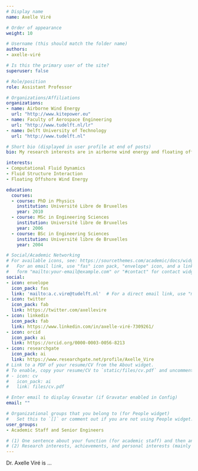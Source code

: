 ```yaml
---
# Display name
name: Axelle Viré

# Order of appearance
weight: 10

# Username (this should match the folder name)
authors:
- axelle-viré

# Is this the primary user of the site?
superuser: false

# Role/position
role: Assistant Professor

# Organizations/Affiliations
organizations:
- name: Airborne Wind Energy
  url: "http://www.kitepower.eu"
- name: Faculty of Aerospace Engineering
  url: "http://www.tudelft.nl/lr"
- name: Delft University of Technology
  url: "http://www.tudelft.nl"

# Short bio (displayed in user profile at end of posts)
bio: My research interests are in airborne wind energy and floating offshore wind energy.

interests:
- Computational Fluid Dynamics
- Fluid Structure Interaction
- Floating Offshore Wind Energy

education:
  courses:
  - course: PhD in Physics
    institution: Université Libre de Bruxelles
    year: 2010
  - course: MSc in Engineering Sciences
    institution: Université libre de Bruxelles
    year: 2006
  - course: BSc in Engineering Sciences
    institution: Université libre de Bruxelles
    year: 2004

# Social/Academic Networking
# For available icons, see: https://sourcethemes.com/academic/docs/widgets/#icons
#   For an email link, use "fas" icon pack, "envelope" icon, and a link in the
#   form "mailto:your-email@example.com" or "#contact" for contact widget.
social:
- icon: envelope
  icon_pack: fas
  link: 'mailto:a.c.vire@tudelft.nl'  # For a direct email link, use "mailto:test@example.org".
- icon: twitter
  icon_pack: fab
  link: https://twitter.com/axellevire
- icon: linkedin
  icon_pack: fab
  link: https://www.linkedin.com/in/axelle-viré-7309261/
- icon: orcid
  icon_pack: ai
  link: https://orcid.org/0000-0003-0056-8213
- icon: researchgate
  icon_pack: ai
  link: https://www.researchgate.net/profile/Axelle_Vire
# Link to a PDF of your resume/CV from the About widget.
# To enable, copy your resume/CV to `static/files/cv.pdf` and uncomment the lines below.  
# - icon: cv
#   icon_pack: ai
#   link: files/cv.pdf

# Enter email to display Gravatar (if Gravatar enabled in Config)
email: ""

# Organizational groups that you belong to (for People widget)
#   Set this to `[]` or comment out if you are not using People widget.  
user_groups:
- Academic Staff and Senior Engineers

# (1) One sentence about your function (for academic staff) and then another sentence about your role(s) within the training network
# (2) Research interests, achievements, and personal interests (mainly for researchers)
---
```


Dr. Axelle Viré is ...
